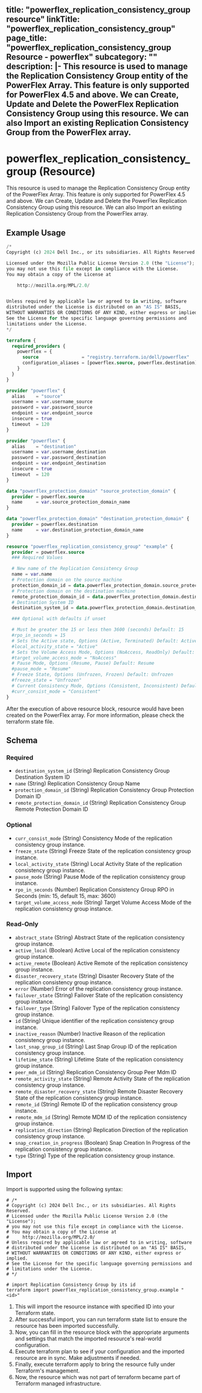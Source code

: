 title: "powerflex_replication_consistency_group resource"
linkTitle: "powerflex_replication_consistency_group"
page_title: "powerflex_replication_consistency_group Resource - powerflex"
subcategory: ""
description: |-
  This resource is used to manage the Replication Consistency Group entity of the PowerFlex Array. This feature is only supported for PowerFlex 4.5 and above. We can Create, Update and Delete the PowerFlex Replication Consistency Group using this resource. We can also Import an existing Replication Consistency Group from the PowerFlex array.
---

# powerflex_replication_consistency_group (Resource)

This resource is used to manage the Replication Consistency Group entity of the PowerFlex Array. This feature is only supported for PowerFlex 4.5 and above. We can Create, Update and Delete the PowerFlex Replication Consistency Group using this resource. We can also Import an existing Replication Consistency Group from the PowerFlex array.

## Example Usage

```terraform
/*
Copyright (c) 2024 Dell Inc., or its subsidiaries. All Rights Reserved.

Licensed under the Mozilla Public License Version 2.0 (the "License");
you may not use this file except in compliance with the License.
You may obtain a copy of the License at

    http://mozilla.org/MPL/2.0/


Unless required by applicable law or agreed to in writing, software
distributed under the License is distributed on an "AS IS" BASIS,
WITHOUT WARRANTIES OR CONDITIONS OF ANY KIND, either express or implied.
See the License for the specific language governing permissions and
limitations under the License.
*/

terraform {
  required_providers {
    powerflex = {
      source                = "registry.terraform.io/dell/powerflex"
      configuration_aliases = [powerflex.source, powerflex.destination]
    }
  }
}

provider "powerflex" {
  alias    = "source"
  username = var.username_source
  password = var.password_source
  endpoint = var.endpoint_source
  insecure = true
  timeout  = 120
}

provider "powerflex" {
  alias    = "destination"
  username = var.username_destination
  password = var.password_destination
  endpoint = var.endpoint_destination
  insecure = true
  timeout  = 120
}

data "powerflex_protection_domain" "source_protection_domain" {
  provider = powerflex.source
  name     = var.source_protection_domain_name
}

data "powerflex_protection_domain" "destination_protection_domain" {
  provider = powerflex.destination
  name     = var.destination_protection_domain_name
}

resource "powerflex_replication_consistency_group" "example" {
  provider = powerflex.source
  ### Required Values

  # New name of the Replication Consistency Group
  name = var.name
  # Protection domain on the source machine
  protection_domain_id = data.powerflex_protection_domain.source_protection_domain.protection_domains[0].id
  # Protection domain on the destination machine
  remote_protection_domain_id = data.powerflex_protection_domain.destination_protection_domain.protection_domains[0].id
  # Destination System ID
  destination_system_id = data.powerflex_protection_domain.destination_protection_domain.protection_domains[0].system_id

  ### Optional with defaults if unset

  # Must be greater the 15 or less then 3600 (seconds) Default: 15
  #rpo_in_seconds = 15
  # Sets the Active state, Options (Active, Terminated) Default: Active
  #local_activity_state = "Active"
  # Sets the Volume Access Mode, Options (NoAccess, ReadOnly) Default: NoAccess
  #target_volume_access_mode = "NoAccess"
  # Pause Mode, Options (Resume, Pause) Default: Resume
  #pause_mode = "Resume"
  # Freeze State, Options (Unfrozen, Frozen) Default: Unfrozen
  #freeze_state = "Unfrozen"
  # Current Consistency Mode, Options (Consistent, Inconsistent) Default: Consistent
  #curr_consist_mode = "Consistent"
}
```

After the execution of above resource block, resource would have been created on the PowerFlex array. For more information, please check the terraform state file.

<!-- schema generated by tfplugindocs -->
## Schema

### Required

- `destination_system_id` (String) Replication Consistency Group Destination System ID
- `name` (String) Replication Consistency Group Name
- `protection_domain_id` (String) Replication Consistency Group Protection Domain ID
- `remote_protection_domain_id` (String) Replication Consistency Group Remote Protection Domain ID

### Optional

- `curr_consist_mode` (String) Consistency Mode of the replication consistency group instance.
- `freeze_state` (String) Freeze State of the replication consistency group instance.
- `local_activity_state` (String) Local Activity State of the replication consistency group instance.
- `pause_mode` (String) Pause Mode of the replication consistency group instance.
- `rpo_in_seconds` (Number) Replication Consistency Group RPO in Seconds (min: 15, default 15, max: 3600)
- `target_volume_access_mode` (String) Target Volume Access Mode of the replication consistency group instance.

### Read-Only

- `abstract_state` (String) Abstract State of the replication consistency group instance.
- `active_local` (Boolean) Active Local of the replication consistency group instance.
- `active_remote` (Boolean) Active Remote of the replication consistency group instance.
- `disaster_recovery_state` (String) Disaster Recovery State of the replication consistency group instance.
- `error` (Number) Error of the replication consistency group instance.
- `failover_state` (String) Failover State of the replication consistency group instance.
- `failover_type` (String) Failover Type of the replication consistency group instance.
- `id` (String) Unique identifier of the replication consistency group instance.
- `inactive_reason` (Number) Inactive Reason of the replication consistency group instance.
- `last_snap_group_id` (String) Last Snap Group ID of the replication consistency group instance.
- `lifetime_state` (String) Lifetime State of the replication consistency group instance.
- `peer_mdm_id` (String) Replication Consistency Group Peer Mdm ID
- `remote_activity_state` (String) Remote Activity State of the replication consistency group instance.
- `remote_disaster_recovery_state` (String) Remote Disaster Recovery State of the replication consistency group instance.
- `remote_id` (String) Remote ID of the replication consistency group instance.
- `remote_mdm_id` (String) Remote MDM ID of the replication consistency group instance.
- `replication_direction` (String) Replication Direction of the replication consistency group instance.
- `snap_creation_in_progress` (Boolean) Snap Creation In Progress of the replication consistency group instance.
- `type` (String) Type of the replication consistency group instance.

## Import

Import is supported using the following syntax:

```shell
# /*
# Copyright (c) 2024 Dell Inc., or its subsidiaries. All Rights Reserved.
# Licensed under the Mozilla Public License Version 2.0 (the "License");
# you may not use this file except in compliance with the License.
# You may obtain a copy of the License at
#     http://mozilla.org/MPL/2.0/
# Unless required by applicable law or agreed to in writing, software
# distributed under the License is distributed on an "AS IS" BASIS,
# WITHOUT WARRANTIES OR CONDITIONS OF ANY KIND, either express or implied.
# See the License for the specific language governing permissions and
# limitations under the License.
# */

# import Replication Consistency Group by its id
terraform import powerflex_replication_consistency_group.example "<id>"
```

1. This will import the resource instance with specified ID into your Terraform state.
2. After successful import, you can run terraform state list to ensure the resource has been imported successfully.
3. Now, you can fill in the resource block with the appropriate arguments and settings that match the imported resource's real-world configuration.
4. Execute terraform plan to see if your configuration and the imported resource are in sync. Make adjustments if needed.
5. Finally, execute terraform apply to bring the resource fully under Terraform's management.
6. Now, the resource which was not part of terraform became part of Terraform managed infrastructure.
